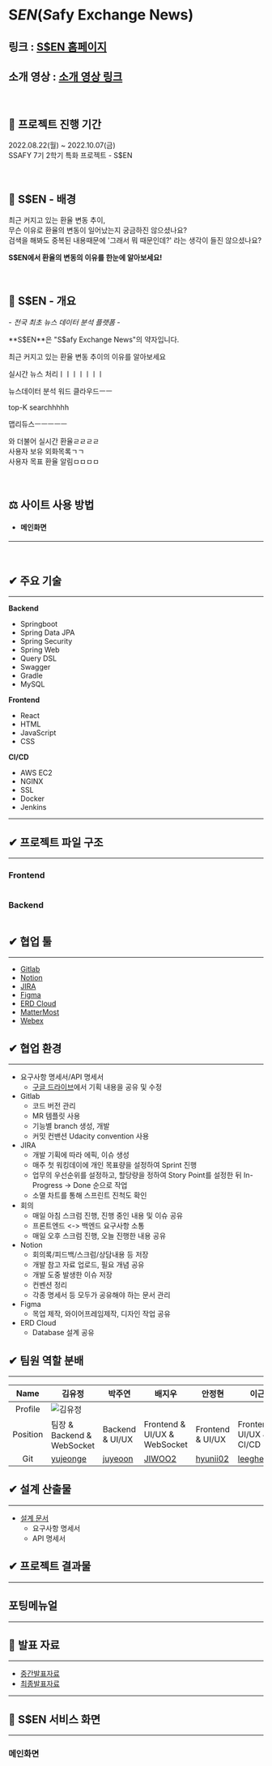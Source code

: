 # S$EN(S$afy Exchange News)


## 링크 : [S$EN 홈페이지](https://j7e204.p.ssafy.io/)

## 소개 영상 : [소개 영상 링크]()
</br>

## 📘 프로젝트 진행 기간

2022.08.22(월) ~ 2022.10.07(금)  
SSAFY 7기 2학기 특화 프로젝트 - S$EN

</br>

## 🏅 S$EN - 배경
최근 커지고 있는 환율 변동 추이,  
무슨 이유로 환율의 변동이 일어났는지 궁금하진 않으셨나요?  
검색을 해봐도 중복된 내용때문에 '그래서 뭐 때문인데?' 라는 생각이 들진 않으셨나요?  

**S$EN에서 환율의 변동의 이유를 한눈에 알아보세요!**

</br>

## 🔎 S$EN - 개요

_- 전국 최초 뉴스 데이터 분석 플랫폼 -_

**S$EN**은 "S$afy Exchange News"의 약자입니다.

최근 커지고 있는 환율 변동 추이의 이유를 알아보세요

실시간 뉴스 처리ㅣㅣㅣㅣㅣㅣㅣ  

뉴스데이터 분석 워드 클라우드ㅡㅡ  

top-K searchhhhh  

맵리듀스ㅡㅡㅡㅡㅡ  

와 더불어 실시간 환율ㄹㄹㄹㄹ  
사용자 보유 외화목록ㄱㄱ  
사용자 목표 환율 알림ㅁㅁㅁㅁ  






</br>

## ⚖ 사이트 사용 방법

- #### 메인화면
  

---

</br>

## ✔ 주요 기술

---

**Backend**

- Springboot
- Spring Data JPA
- Spring Security
- Spring Web
- Query DSL
- Swagger
- Gradle
- MySQL

**Frontend**

- React
- HTML
- JavaScript
- CSS

**CI/CD**

- AWS EC2
- NGINX
- SSL
- Docker
- Jenkins

---

## ✔ 프로젝트 파일 구조

---

### Frontend

```

```

### Backend

```

```

## ✔ 협업 툴

---

- [Gitlab](https://lab.ssafy.com/s07-bigdata-dist-sub2/S07P22E204)
- [Notion](https://www.notion.so/ea204fc348b74e44a2b471b056a0fa2e)
- [JIRA](https://jira.ssafy.com/projects/S07P22E204/summary)
- [Figma](https://www.figma.com/file/pF65WcrWIeXDs9YhwG9yYJ/S%24EN?node-id=0%3A1)
- [ERD Cloud](https://www.erdcloud.com/d/dQeLSFFd9ZPwbw6eE)
- [MatterMost](https://meeting.ssafy.com/s07p11e1/channels/333)
- [Webex](https://ssafyclass.webex.com/meet/jeong746746)


## ✔ 협업 환경

---

- 요구사항 명세서/API 명세서
  - [구글 드라이브](https://docs.google.com/spreadsheets/d/1tmBt6pM6bLSg9MpKH8hYOaNGYzPAehpVVSvjy-d85OU/edit?hl=ko#gid=538209592)에서 기획 내용을 공유 및 수정
- Gitlab
  - 코드 버전 관리
  - MR 템플릿 사용
  - 기능별 branch 생성, 개발
  - 커밋 컨밴션 Udacity convention 사용
- JIRA
  - 개발 기획에 따라 에픽, 이슈 생성
  - 매주 첫 워킹데이에 개인 목표량을 설정하여 Sprint 진행
  - 업무의 우선순위를 설정하고, 할당량을 정하여 Story Point를 설정한 뒤 In-Progress -> Done 순으로 작업
  - 소멸 차트를 통해 스프린트 진척도 확인
- 회의
  - 매일 아침 스크럼 진행, 진행 중인 내용 및 이슈 공유
  - 프론트엔드 <-> 백엔드 요구사항 소통
  - 매일 오후 스크럼 진행, 오늘 진행한 내용 공유
- Notion
  - 회의록/피드백/스크럼/상담내용 등 저장
  - 개발 참고 자료 업로드, 필요 개념 공유
  - 개발 도중 발생한 이슈 저장
  - 컨벤션 정리
  - 각종 명세서 등 모두가 공유해야 하는 문서 관리
- Figma
  - 목업 제작, 와이어프레임제작, 디자인 작업 공유  
- ERD Cloud
  - Database 설계 공유

## ✔ 팀원 역할 분배

---

|   Name   | 김유정           | 박주연                  | 배지우           | 안정현                        | 이근희                          |          이상진                    |
| :------: | ---------------- | ----------------------- | ---------------- | ----------------------------- | ------------------------------- | ---------------------------------- |
| Profile  |  ![김유정](https://user-images.githubusercontent.com/51036842/185786075-586f3cae-09af-4332-bc42-b168a92ecf27.png)     |           |       |                   |     |                  |
| Position | 팀장 & Backend & WebSocket | Backend & UI/UX | Frontend & UI/UX & WebSocket | Frontend & UI/UX | Frontend & UI/UX & CI/CD| Backend & CI/CD  |
|   Git    | [yujeonge](https://github.com/yujeonge)          | [juyeoon](https://github.com/juyeoon)                  | [JIWOO2](https://github.com/JIWOO2)           | [hyunii02](https://github.com/hyunii02)                        | [leeghee282](https://github.com/leeghee282)                          | [leesj8676](https://github.com/leesj8676)                             |

## ✔ 설계 산출물

---

- [설계 문서](https://docs.google.com/spreadsheets/d/1tmBt6pM6bLSg9MpKH8hYOaNGYzPAehpVVSvjy-d85OU/edit?hl=ko#gid=538209592)
  - 요구사항 명세서
  - API 명세서

## ✔ 프로젝트 결과물
---
## 포팅메뉴얼
---


## 👔 발표 자료
---
- [중간발표자료]()
- [최종발표자료]()
---

## 🎵 S$EN 서비스 화면

---

### 메인화면





